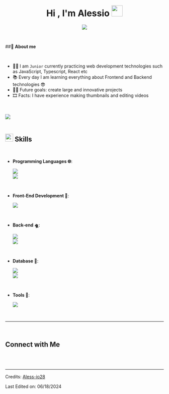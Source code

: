 
<h1 align="center"><b>Hi , I'm Alessio </b><img src="https://media.giphy.com/media/hvRJCLFzcasrR4ia7z/giphy.gif" width="35"></h1>
<!--  -->
<p align="center">
  <img src="https://readme-typing-svg.herokuapp.com/?font=Time+New+Roman&color=cyan&size=25&center=true&vCenter=true&width=600&height=100&lines=Improving%20every%20day...;++;Self-taught+Front-End+Developer,;Software+Development+Student,;Creative+and+researcher,;Love+to+learn+new+stuffs..%3C3">
</p>

<br>
	
##💫 **About me**

<br>
<!--Intro start-->

- 👨‍💻 I am `Junior` currently practicing web development technologies such as JavaScript, Typescript, React etc 
- 📚 Every day I am learning everything about Frontend and Backend technologies 😎
- 💪🏼 Future goals: create large and innovative projects
- 🎞 Facts: I have experience making thumbnails and editing videos

<!-- - I’m currently open for an Intern or a new job opportunity, this is [my resume](https://read.cv/0xabdulkhalid) -->

<br>

<img src="https://user-images.githubusercontent.com/73097560/115834477-dbab4500-a447-11eb-908a-139a6edaec5c.gif"><br><br>

## <img src="https://media2.giphy.com/media/QssGEmpkyEOhBCb7e1/giphy.gif?cid=ecf05e47a0n3gi1bfqntqmob8g9aid1oyj2wr3ds3mg700bl&rid=giphy.gif" width ="25"><b> Skills</b>
<br>

<p align="center">

- **Programming Languages 🌐**:
    
    <a href="https://skillicons.dev">
        <img src="https://skillicons.dev/icons?i=js,ts&perline=5" />
	<br>
	<img src="https://skillicons.dev/icons?i=python,php&perline=5" />
    </a>

<br>   
    
- **Front-End Development 👕**:

   <a href="https://skillicons.dev">
        <img src="https://skillicons.dev/icons?i=html,css,tailwind,bootstrap,styledcomponents,react,vite,astro,jquery&perline=5" />
    </a>

<br>

- **Back-end 🛸**:

    <a href="https://skillicons.dev">
        <img src="https://skillicons.dev/icons?i=nodejs,express&perline=5" />
	 <br>
	<img src="https://skillicons.dev/icons?i=django,flask&perline=5" />
    </a>
    
<br>

- **Database 🧱**:

    <a href="https://skillicons.dev">
        <img src="https://skillicons.dev/icons?i=mysql,sqlite&perline=5" />
	<br>
	<img src="https://skillicons.dev/icons?i=postgres,mongodb&perline=5" />
    </a>
<br>

- **Tools 🧰**:
    
    <a href="https://skillicons.dev">
        <img src="https://skillicons.dev/icons?i=vscode,sublime,&perline=5" />
    </a>


</p>

<br>

-----

<br>

## Connect with Me

<br>

<!--
<p align="left">
<a href="mailto:alessiolaiess061@gmail.com" target="_blank">
<img src="https://img.shields.io/badge/gmail:alessio-%23EA4335.svg?style=for-the-badge&logo=gmail&logoColor=white" t=mail style="margin-bottom: 5px;" />
</a>
<p />

# 📊 GitHub Stats:
![](https://github-readme-stats.vercel.app/api?username=ale&theme=react&hide_border=false&include_all_commits=false&count_private=false)<br/>
![](https://github-readme-streak-stats.herokuapp.com/?user=ale&theme=react&hide_border=false)<br/>
![](https://github-readme-stats.vercel.app/api/top-langs/?username=ale&theme=react&hide_border=false&include_all_commits=false&count_private=false&layout=compact)
-->

<br>

-----

Credits: [Aless-io28](https://github.com/Aless-io28)

Last Edited on: 06/18/2024


<!-- 
<li>
<a href="https://linkedin.com/in/0xabdulkhalid" target="_blank">
<img src="https://img.shields.io/badge/linkedin:  0xabdulkhalid-%2300acee.svg?color=405DE6&style=for-the-badge&logo=linkedin&logoColor=white" alt=linkedin style="margin-bottom: 5px;"/>
</a>
</li>

<br>

<li>
<a href="https://twitter.com/0xabdulkhalid" target="_blank">
<img src="https://img.shields.io/badge/twitter:  0xabdulkhalid-%2300acee.svg?color=1DA1F2&style=for-the-badge&logo=twitter&logoColor=white" alt=twitter style="margin-bottom: 5px;"/>
</a>
</li>

<br>

<li>
<a href="mailto:0xabdulkhalid@gmail.com" target="_blank">
<img src="https://img.shields.io/badge/gmail:  0xabdulkhalid-%23EA4335.svg?style=for-the-badge&logo=gmail&logoColor=white" t=mail style="margin-bottom: 5px;" />
</a>
</li>
	
</ul>
</div>

<br>
<img src="https://user-images.githubusercontent.com/73097560/115834477-dbab4500-a447-11eb-908a-139a6edaec5c.gif">
<br>
<br>
<br>

<div align='center'>
 -->
